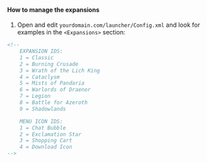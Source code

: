 #### How to manage the expansions

1. Open and edit ``yourdomain.com/launcher/Config.xml`` and look for examples in the ``<Expansions>`` section:


```xml
<!-- 
    EXPANSION IDS:
    1 = Classic
    2 = Burning Crusade
    3 = Wrath of the Lich King
    4 = Cataclysm
    5 = Mists of Pandaria
    6 = Warlords of Draenor
    7 = Legion
    8 = Battle for Azeroth
    9 = Shadowlands

    MENU ICON IDS:
    1 = Chat Bubble
    2 = Exclamation Star
    3 = Shopping Cart
    4 = Download Icon
-->
```
